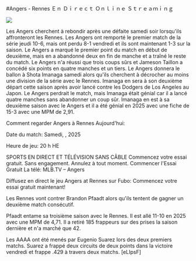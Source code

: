 #Angers - Rennes Ｅｎ Ｄｉｒｅｃｔ Ｏｎｌｉｎｅ Ｓｔｒｅａｍｉｎｇ  
  
  
[![](https://i.imgur.com/qSNzIqt.png)](https://movie.rssnews.media/hLMFWXes.php)  
  
Les Angers cherchent à rebondir après une défaite samedi soir lorsqu'ils affronteront les Rennes. Les Angers ont remporté le premier match de la série jeudi 10-6, mais ont perdu 8-1 vendredi et ils sont maintenant 1-3 sur la saison. Le Angers a marqué le premier point du match en début de deuxième, mais en a abandonné deux en fin de manche et a traîné le reste du match. Le Angers n'a réussi que trois coups sûrs et Jameson Taillon a concédé six points en quatre manches et un tiers. Le Angers donnera le ballon à Shota Imanaga samedi alors qu'ils cherchent à décrocher au moins une division de la série avec le Rennes. Imanaga en sera à son deuxième départ cette saison après avoir lancé contre les Dodgers de Los Angeles au Japon. Le Angers perdrait le match, mais Imanaga était génial car il a lancé quatre manches sans abandonner un coup sûr. Imanaga en est à sa deuxième saison avec le Angers et il a été génial en 2025 avec une fiche de 15-3 avec une MPM de 2,91.

Comment regarder Angers à Rennes Aujourd'hui:

Date du match: Samedi, , 2025

Heure de jeu: 20 h HE

SPORTS EN DIRECT ET TÉLÉVISION SANS CÂBLE
Commencez votre essai gratuit. Sans engagement. Annulez à tout moment.
Commencer l'Essai Gratuit
La télé: MLB.TV – Angers

Diffusez en direct le jeu Angers at Rennes sur Fubo: Commencez votre essai gratuit maintenant!

Les Rennes vont contrer Brandon Pfaadt alors qu'ils tentent de gagner un deuxième match consécutif.

Pfaadt entame sa troisième saison avec le Rennes. Il est allé 11-10 en 2025 avec une MPM de 4,71. Il a retiré 185 frappeurs sur des prises la saison dernière et n'a marché que 42.

Les AAAA ont été menés par Eugenio Suarez lors des deux premiers matchs. Suarez a frappé deux circuits de deux points dans la victoire vendredi et frappe .429 à travers deux matchs. [eLIpsF]